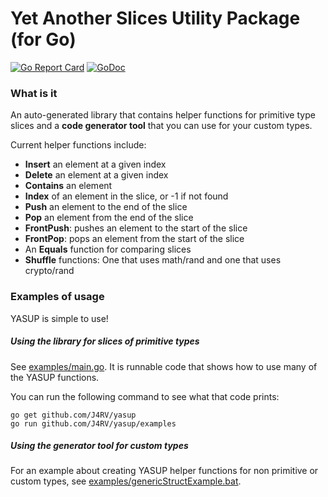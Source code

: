 # Yet Another Slices Utility Package (for Go)

[![Go Report Card](https://goreportcard.com/badge/github.com/J4RV/yasup)](https://goreportcard.com/report/github.com/J4RV/yasup) [![GoDoc](https://godoc.org/github.com/J4RV/yasup?status.svg)](https://godoc.org/github.com/J4RV/yasup)

### What is it

An auto-generated library that contains helper functions for primitive type slices and a **code generator tool** that you can use for your custom types.

Current helper functions include:

- **Insert** an element at a given index
- **Delete** an element at a given index
- **Contains** an element
- **Index** of an element in the slice, or -1 if not found
- **Push** an element to the end of the slice
- **Pop** an element from the end of the slice
- **FrontPush**: pushes an element to the start of the slice
- **FrontPop**: pops an element from the start of the slice
- An **Equals** function for comparing slices
- **Shuffle** functions: One that uses math/rand and one that uses crypto/rand

### Examples of usage

YASUP is simple to use!

##### Using the library for slices of primitive types

See [examples/main.go](https://github.com/J4RV/yasup/blob/master/examples/main.go). It is runnable code that shows how to use many of the YASUP functions.

You can run the following command to see what that code prints:

```
go get github.com/J4RV/yasup
go run github.com/J4RV/yasup/examples
```

##### Using the generator tool for custom types

For an example about creating YASUP helper functions for non primitive or custom types, see [examples/genericStructExample.bat](https://github.com/J4RV/yasup/blob/master/examples/genericStructExample.bat).

